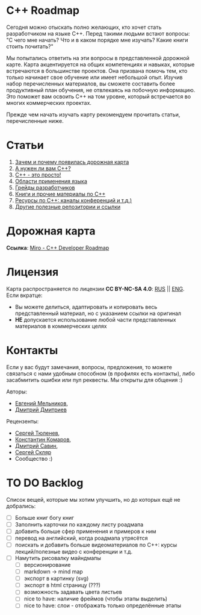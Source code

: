 # C++ Roadmap

Сегодня можно отыскать полно желающих, кто хочет стать разработчиком на языке C++. Перед такими людьми встают вопросы: "С чего мне начать? Что и в каком порядке мне изучать? Какие книги стоить почитать?"

Мы попытались ответить на эти вопросы в представленной дорожной карте. Карта акцентируется на общих компетенциях и навыках, которые встречаются в большинстве проектов. Она призвана помочь тем, кто только начинает свое обучение или имеет небольшой опыт. Изучив набор перечисленных материалов, вы сможете составить более продуктивный план обучения, не отвлекаясь на побочную информацию. Это поможет вам освоить C++ на том уровне, который встречается во многих коммерческих проектах. 

Прежде чем начать изучать карту рекомендуем прочитать статьи, перечисленные ниже.


# Статьи

1. [Зачем и почему появилась дорожная карта](Rationale.md)
1. [А нужен ли вам C++?](SelfIdentification.md)
1. [C++ - это просто!](FunCpp.md)
1. [Области применения языка](AreasOfApplication.md)
1. [Грейды разработчиков](Grades/Overview.md)
1. [Книги и прочие материалы по С++](Books.md)
1. [Ресурсы по C++: каналы конференций и т.д.)](CommunitySources.md)
1. [Другие полезные репозитории и ссылки](ThirdPartyRepositories.md)

# Дорожная карта

**Ссылка**: [Miro - C++ Developer Roadmap](https://miro.com/app/board/o9J_lFH_iBs=/)


# Лицензия 
Карта распространяется по лицензии **CC BY-NC-SA 4.0**: [RUS](https://creativecommons.org/licenses/by-nc-sa/4.0/deed.ru) || [ENG](https://creativecommons.org/licenses/by-nc-sa/4.0/deed.en). Если вкратце:

- Вы можете делиться, адаптировать и копировать весь представленный материал, но с указанием ссылки на оригинал 
- **НЕ** допускается использование любой части представленных материалов в коммерческих целях 


# Контакты

Если у вас будут замечания, вопросы, предложения, то можете связаться с нами удобным способном (в профилях есть контакты), либо засабмитить ошибки или пул реквесты. Мы открыты для общения :)

Авторы:
- [Евгений Мельников](https://github.com/salmer),
- [Дмитрий Дмитриев](https://github.com/DmitrievDmitriyA)

Рецензенты:
- [Сергей Тюленев](https://github.com/marleeeeeey),
- [Константин Комаров](https://github.com/MolinRE),
- [Дмитрий Савин](https://github.com/SD57),
- [Сергей Скляр](https://github.com/SergeiSkliar)
- Сообщество :)

# TO DO Backlog

Список вещей, которые мы хотим улучшить, но до которых ещё не добрались:

- [ ] Больше книг богу книг
- [ ] Заполнить карточки по каждому листу роадмапа
- [ ] добавить больше сфер применения и примеров к ним
- [ ] перевод на английский, когда роадмапа утрясётся
- [ ] поискать и добавить больше видеоматериалов по C++: курсы лекций/полезные видео с конференции и т.д.
- [ ] Намутить рисовалку майндмапы
  - [ ] версионирование
  - [ ] markdown -> mind map
  - [ ] экспорт в картинку (svg)
  - [ ] экспорт в html страницу (???)
  - [ ] возможность задавать цвета листьев
  - [ ] nice to have: наличие фреймов (чтобы этапы выделить)
  - [ ] nice to have: слои - отображать только определённые этапы
